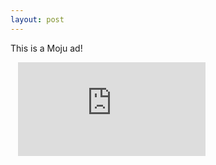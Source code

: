 ```yaml
---
layout: post
---
```


<style>
.ad-container {
width: 480px;
height: 320px;
margin: 0 auto;
}

.moju-container iframe {
position: absolute;
top: 0;
left: 0;
/* this makes the iframe resize on iOS Safari */
width: 1px;
min-width: 100%;
*width: 100%;
height: 100%;
border: none;
}
</style>

This is a Moju ad!

<div class="ad-container"><iframe src="https://getmoju.com/a/7OpkEt5YrHgB" seamless frameBorder="0" scrolling="no"></div>
